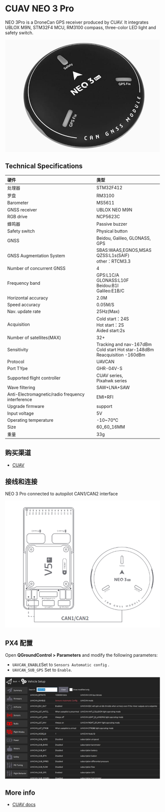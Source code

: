 # CUAV NEO 3 Pro

<Badge type="tip" text="PX4 v1.13" />

NEO 3Pro is a DroneCan GPS receiver produced by CUAV.
It integrates UBLOX M9N, STM32F4 MCU, RM3100 compass, three-color LED light and safety switch.

![Hero image of Neo3 Pro GPS](../../assets/hardware/gps/cuav_gps_neo3/neo_3pro.jpg)

## Technical Specifications

| 硬件                                                | 类型                                                                                                                         |
| :------------------------------------------------ | :------------------------------------------------------------------------------------------------------------------------- |
| 处理器                                               | STM32F412                                                                                                                  |
| 罗盘                                                | RM3100                                                                                                                     |
| Barometer                                         | MS5611                                                                                                                     |
| GNSS receiver                                     | UBLOX NEO M9N                                                                                                              |
| RGB drive                                         | NCP5623C                                                                                                                   |
| 蜂鸣器                                               | Passive buzzer                                                                                                             |
| Safety switch                                     | Physical button                                                                                                            |
| GNSS                                              | Beidou, Galileo, GLONASS, GPS                                                                                              |
| GNSS Augmentation System                          | SBAS:WAAS,EGNOS,MSAS<br>QZSS:L1s(SAIF)<br>other：RTCM3.3 |
| Number of concurrent GNSS                         | 4                                                                                                                          |
| Frequency band                                    | GPS:L1C/A<br>GLONASS:L10F<br>Beidou:B1I<br>Galileo:E1B/C   |
| Horizontal accuracy                               | 2.0M                                                                                                       |
| Speed accuracy                                    | 0.05M/S                                                                                                    |
| Nav. update rate                  | 25Hz(Max)                                                                                               |
| Acquisition                                       | Cold start：24S<br>Hot start：2S<br>Aided start:2s                                                           |
| Number of satellites(MAX)      | 32+                                                                                                                        |
| Sensitivity                                       | Tracking and nav-167dBm<br>Cold start Hot star-148dBm<br>Reacquisition -160dBm                                             |
| Protocol                                          | UAVCAN                                                                                                                     |
| Port TYpe                                         | GHR-04V-S                                                                                                                  |
| Supported flight controller                       | CUAV series,<br>Pixahwk series                                                                                             |
| Wave filtering                                    | SAW+LNA+SAW                                                                                                                |
| Anti-Electromagnetic/radio frequency interference | EMI+RFI                                                                                                                    |
| Upgrade firmware                                  | support                                                                                                                    |
| Input voltage                                     | 5V                                                                                                                         |
| Operating temperature                             | -10~70℃                                                                                                    |
| Size                                              | 60_60_16MM                                                                                                                 |
| 重量                                                | 33g                                                                                                                        |

## 购买渠道

- [CUAV](https://cuav.en.alibaba.com/product/1600165544920-820872629/Free_shipping_CUAV_Neo_3_pro_drone_UAVCAN_GNSS_processor_STM32F412_autopilot_ublox_M9N_positioning_RM3100_compass_uav_gps_module.html?spm=a2700.shop_oth.74.2.636e28725EvVHb)

## 接线和连接

NEO 3 Pro connected to autopilot CAN1/CAN2 interface

![NEO 3 Pro connected to autopilot CAN1/CAN2 interface](../../assets/hardware/gps/cuav_gps_neo3/neo_3pro_connect.png)

## PX4 配置

Open **QGroundControl > Parameters** and modify the following parameters:

- `UAVCAN_ENABLE`Set to `Sensors Automatic config` .
- `UAVCAN_SUB_GPS` Set to `Enable`.

![QGC Full Parameter screen showing DroneCan (UAVCAN) parameters](../../assets/hardware/gps/cuav_gps_neo3/px4_can.jpg)

## More info

- [CUAV docs](https://doc.cuav.net/gps/neo-series-gnss/en/neo-3-pro.html)
